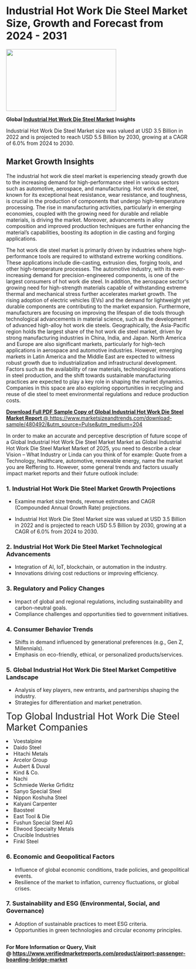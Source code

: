 <H1>Industrial Hot Work Die Steel Market Size, Growth and Forecast from 2024 - 2031</H1><img class="aligncenter size-medium wp-image-584254" src="https://thirdeyenews.in/wp-content/uploads/2024/09/Global-Market-Research-300x168.jpeg" alt="" width="300" height="168" /><p><strong>Global&nbsp;<a href="https://www.marketsizeandtrends.com/download-sample/480492/&amp;utm_source=Pulse&amp;utm_medium=204">Industrial Hot Work Die Steel Market</a> Insights</strong></p><p>Industrial Hot Work Die Steel Market size was valued at USD 3.5 Billion in 2022 and is projected to reach USD 5.5 Billion by 2030, growing at a CAGR of 6.0% from 2024 to 2030.</p><p><h2>Market Growth Insights</h2> <p>The industrial hot work die steel market is experiencing steady growth due to the increasing demand for high-performance steel in various sectors such as automotive, aerospace, and manufacturing. Hot work die steel, known for its exceptional heat resistance, wear resistance, and toughness, is crucial in the production of components that undergo high-temperature processing. The rise in manufacturing activities, particularly in emerging economies, coupled with the growing need for durable and reliable materials, is driving the market. Moreover, advancements in alloy composition and improved production techniques are further enhancing the material’s capabilities, boosting its adoption in die casting and forging applications.</p> <p><a href="#"></a></p> <p>The hot work die steel market is primarily driven by industries where high-performance tools are required to withstand extreme working conditions. These applications include die-casting, extrusion dies, forging tools, and other high-temperature processes. The automotive industry, with its ever-increasing demand for precision-engineered components, is one of the largest consumers of hot work die steel. In addition, the aerospace sector's growing need for high-strength materials capable of withstanding extreme thermal and mechanical stress further accelerates market growth. The rising adoption of electric vehicles (EVs) and the demand for lightweight yet durable components are contributing to the market expansion. Furthermore, manufacturers are focusing on improving the lifespan of die tools through technological advancements in material science, such as the development of advanced high-alloy hot work die steels. Geographically, the Asia-Pacific region holds the largest share of the hot work die steel market, driven by strong manufacturing industries in China, India, and Japan. North America and Europe are also significant markets, particularly for high-tech applications in aerospace and automotive industries. However, emerging markets in Latin America and the Middle East are expected to witness robust growth due to industrialization and infrastructural development. Factors such as the availability of raw materials, technological innovations in steel production, and the shift towards sustainable manufacturing practices are expected to play a key role in shaping the market dynamics. Companies in this space are also exploring opportunities in recycling and reuse of die steel to meet environmental regulations and reduce production costs. <p><a href="#"></p><p><span class=""><strong>Download Full PDF Sample Copy of Global Industrial Hot Work Die Steel Market Report</strong> @ <a href="https://www.marketsizeandtrends.com/download-sample/480492/&amp;utm_source=Pulse&amp;utm_medium=204" target="_blank">https://www.marketsizeandtrends.com/download-sample/480492/&amp;utm_source=Pulse&amp;utm_medium=204</a></span></p><p>In order to make an accurate and perceptive description of future scope of a Global&nbsp;Industrial Hot Work Die Steel Market Market as Global&nbsp;Industrial Hot Work Die Steel Market Market of 2025, you need to describe a clear Vision &ndash; What Industry or Linda can you think of for example: Quote from a Technology, healthcare, automotive, renewable energy, name the market you are Reffering to. However, some general trends and factors usually impact market reports and their future outlook include:</p><h3>1.&nbsp;<strong>Industrial Hot Work Die Steel Market Growth Projections</strong></h3><ul><li>Examine market size trends, revenue estimates and CAGR (Compounded Annual Growth Rate) projections.</li><li><p>Industrial Hot Work Die Steel Market size was valued at USD 3.5 Billion in 2022 and is projected to reach USD 5.5 Billion by 2030, growing at a CAGR of 6.0% from 2024 to 2030.</p></li></ul><h3>2.&nbsp;<strong>Industrial Hot Work Die Steel Market Technological Advancements</strong></h3><ul><li>Integration of AI, IoT, blockchain, or automation in the industry.</li><li>Innovations driving cost reductions or improving efficiency.</li></ul><h3>3.&nbsp;<strong>Regulatory and Policy Changes</strong></h3><ul><li>Impact of global and regional regulations, including sustainability and carbon-neutral goals.</li><li>Compliance challenges and opportunities tied to government initiatives.</li></ul><h3>4.&nbsp;<strong>Consumer Behavior Trends</strong></h3><ul><li>Shifts in demand influenced by generational preferences (e.g., Gen Z, Millennials).</li><li>Emphasis on eco-friendly, ethical, or personalized products/services.</li></ul><h3>5.&nbsp;<strong>Global Industrial Hot Work Die Steel Market Competitive Landscape</strong></h3><ul><li>Analysis of key players, new entrants, and partnerships shaping the industry.</li><li>Strategies for differentiation and market penetration.</li></ul><p data-pm-slice="1 1 []"><span style="color: inherit; font-family: inherit; font-size: 25px;">Top Global Industrial Hot Work Die Steel Market Companies</span></p><div class="" data-test-id=""><p><li>Voestalpine</li><li> Daido Steel</li><li> Hitachi Metals</li><li> Arcelor Group</li><li> Aubert & Duval</li><li> Kind & Co.</li><li> Nachi</li><li> Schmiede Werke Grfiditz</li><li> Sanyo Special Steel</li><li> Nippon Koshuha Steel</li><li> Kalyani Carpenter</li><li> Baosteel</li><li> East Tool & Die</li><li> Fushun Special Steel AG</li><li> Ellwood Specialty Metals</li><li> Crucible Industries</li><li> Finkl Steel</li></p></div><h3>6.&nbsp;<strong>Economic and Geopolitical Factors</strong></h3><ul><li>Influence of global economic conditions, trade policies, and geopolitical events.</li><li>Resilience of the market to inflation, currency fluctuations, or global crises.</li></ul><h3>7.&nbsp;<strong>Sustainability and ESG (Environmental, Social, and Governance)</strong></h3><ul><li>Adoption of sustainable practices to meet ESG criteria.</li><li>Opportunities in green technologies and circular economy principles.</li></ul><h2><strong style="font-size: 14px;">For More Information or Query, Visit @&nbsp;</strong><a style="background-color: #ffffff; font-size: 14px;" href="https://www.marketsizeandtrends.com/report/industrial-hot-work-die-steel-market/" target="_blank">https://www.verifiedmarketreports.com/product/airport-passenger-boarding-bridge-market</a></h2>
